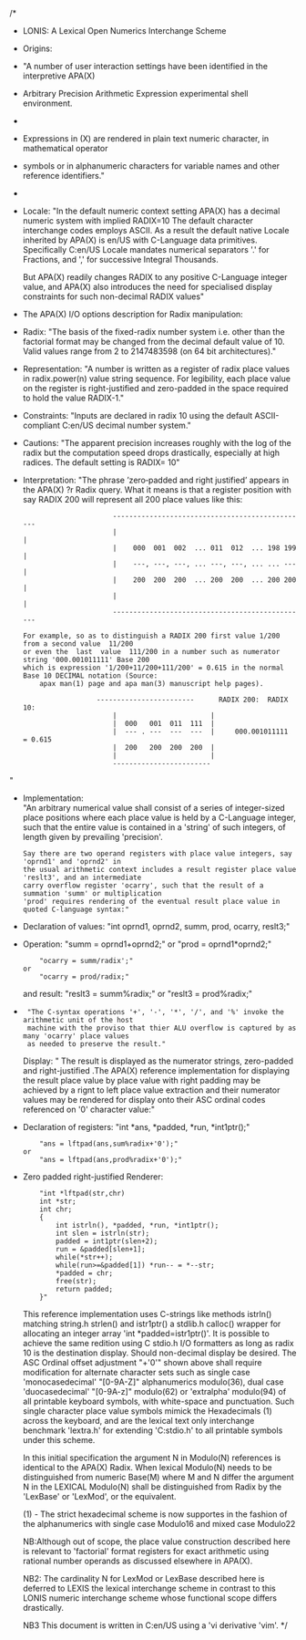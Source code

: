 /*
 * 	LONIS:	A Lexical Open	Numerics Interchange Scheme
 * 	Origins:
 * 	"A number of user interaction settings have been identified in the interpretive APA(X)
 * 	Arbitrary Precision Arithmetic Expression experimental shell environment.
 *
 * 	Expressions in (X) are rendered in plain text numeric character, in mathematical operator 
 * 	symbols or in alphanumeric characters for variable names and other reference identifiers."
 *
 *	Locale:
 	"In the default numeric context setting APA(X) has a decimal numeric system with implied RADIX=10
  	The default character interchange codes employs ASCII. As a result the default native Locale
	inherited by APA(X) is en/US with C-Language data primitives. Specifically C:en/US Locale mandates
	numerical separators '.' for Fractions, and ',' for successive Integral Thousands.
 
 	But APA(X) readily changes RADIX to any positive C-Language integer value, and APA(X)
	also introduces the need for specialised display constraints for such non-decimal RADIX values"

 *	The APA(X) I/O options description for Radix manipulation:
 *	Radix:
		"The basis of the fixed-radix number system i.e. other than the factorial
		format may be changed from the decimal default value of 10. Valid values range
		from 2 to 2147483598 (on 64 bit architectures)."
 *	Representation:
		"A number is written as a register of radix place values in radix.power(n) value string
		sequence. For legibility, each place value on the register is right-justified and zero-padded
		in the space required to hold the value RADIX-1."
 *	Constraints:
		"Inputs are declared in radix 10 using the default ASCII-compliant C:en/US decimal number system."
 *	Cautions:
		"The apparent precision increases roughly with the log of the radix but the computation speed drops
		drastically, especially at high radices. The default setting is RADIX= 10"
 *	Interpretation:
 		"The phrase ’zero‐padded and right justified’ appears in the APA(X) ?r Radix query. What it means
		is that a register position with say RADIX 200 will represent all 200 place values like this:

                              ‐‐‐‐‐‐‐‐‐‐‐‐‐‐‐‐‐‐‐‐‐‐‐‐‐‐‐‐‐‐‐‐‐‐‐‐‐‐‐‐‐‐‐‐----
                              |                                              |
                              |    000  001  002  ... 011  012  ... 198 199  |
                              |    ‐‐‐, ‐‐‐, ‐‐‐, ... ‐‐‐, ‐‐‐, ... ... ‐‐‐  |
                              |    200  200  200  ... 200  200  ... 200 200  |
                              |                                              |
                              ‐‐‐‐‐‐‐‐‐‐‐‐‐‐‐‐‐‐‐‐‐‐‐‐‐‐‐‐‐‐‐‐‐‐‐‐‐‐‐‐‐‐‐‐----
 		
 		For example, so as to distinguish a RADIX 200 first value 1/200 from a second value  11/200 
		or even the  last  value  111/200 in a number such as numerator string '000.001011111' Base 200
		which is expression '1/200+11/200+111/200' = 0.615 in the normal Base 10 DECIMAL notation (Source:
	       	apax man(1) page and apa man(3) manuscript help pages).

                   	      ‐‐‐‐‐‐‐-‐‐‐‐‐‐‐‐‐‐------		RADIX 200:	RADIX 10:
                              |                       |
                              |  000   001  011  111  |
                              |  --- . ‐‐‐  ‐‐‐  ‐‐‐  |		000.001011111	= 0.615
                              |  200   200  200  200  |
                              |                       |
                              ‐‐‐‐‐‐‐‐‐‐‐‐‐‐‐‐-----‐‐-
 		
"
*	Implementation:		
 		"An arbitrary numerical value shall consist of a series of integer-sized place positions
 		where each place value is held by a C-Language integer, such that the entire value
		is contained in a 'string' of such integers, of length given by prevailing 'precision'.

		Say there are two operand registers with place value integers, say 'oprnd1' and 'oprnd2' in
		the usual arithmetic context includes a result register place value 'reslt3', and an intermediate
		carry overflow register 'ocarry', such that the result of a summation 'summ' or multiplication
		'prod' requires rendering of the eventual result place value in quoted C-language syntax:"
 *	Declaration of values:
			"int oprnd1, oprnd2, summ, prod, ocarry, reslt3;"
 *	Operation:
			"summ = oprnd1+oprnd2;"
		or
			"prod = oprnd1*oprnd2;"

			"ocarry = summ/radix';"
		or
			"ocarry = prod/radix;"
	and result:
			"reslt3 = summ%radix;"
		or
			"reslt3 = prod%radix;"
 *
 		"The C-syntax operations '+', '-', '*', '/', and '%' invoke the arithmetic unit of the host
 		machine with the proviso that thier ALU overflow is captured by as many 'ocarry' place values
		as needed to preserve the result."
	Display:
		" The result is displayed as the numerator strings, zero-padded and right-justified .The APA(X)
		reference implementation for displaying the result place value by place value with right padding
		may be achieved by a rignt to left  place value extraction and their numerator values may be
		rendered for display onto their ASC ordinal codes referenced on '0' character value:"
 *	Declaration of registers:
			"int *ans, *padded, *run, *int1ptr();"
		
			"ans = lftpad(ans,sum%radix+'0');"
		or
			"ans = lftpad(ans,prod%radix+'0');"
	
 *	Zero padded right-justified Renderer:

			"int *lftpad(str,chr)
			int *str;
			int chr;
			{
				int istrln(), *padded, *run, *int1ptr();
				int slen = istrln(str);
				padded = int1ptr(slen+2);
				run = &padded[slen+1];
				while(*str++);
				while(run>=&padded[1]) *run-- = *--str;
				*padded = chr;
				free(str);
				return padded;
			}"
	This reference implementation uses C-strings like methods istrln() matching string.h strlen()
	and istr1ptr() a stdlib.h calloc() wrapper for allocating an integer array 'int *padded=istr1ptr()'. 
	It is possible to achieve the same redition using C stdio.h I/O formatters as long as radix 10
       	is the destination display. Should non-decimal display be desired. The ASC Ordinal offset
	adjustment "+'0'" shown above shall require modification for alternate character sets such as single case
	'monocasedecimal' "[0-9A-Z]" alphanumerics modulo(36), dual case 'duocasedecimal' "[0-9A-z]" modulo(62) or
        'extralpha' modulo(94) of all printable keyboard symbols, with white-space and punctuation. Such single 
        character place value symbols mimick the Hexadecimals (1) across the keyboard, and are the lexical text only
        interchange benchmark 'lextra.h' for extending 'C:stdio.h' to all printable symbols under this scheme.

	In this initial specification the argument N in Modulo(N)  references is identical to the APA(X) Radix.
        When lexical Modulo(N) needs to be distinguished from numeric Base(M) where M and N differ the argument
	N in the LEXICAL Modulo(N) shall be distinguished from Radix by the 'LexBase' or 'LexMod', or the equivalent.
	
	(1) - The strict hexadecimal scheme is now supportes in the fashion of the alphanumerics with 
	single case Modulo16 and mixed case Modulo22
	
	NB:Although out of scope, the place value construction described here is relevant to 'factorial'
	format registers for exact arithmetic using rational number operands as discussed elsewhere in APA(X).
	
	NB2: The cardinality N for LexMod or LexBase described here is deferred to LEXIS the lexical interchange scheme
        in contrast to this LONIS numeric interchange scheme whose functional scope differs drastically.

	NB3 This document is written in C:en/US using a 'vi derivative 'vim'.
*/

